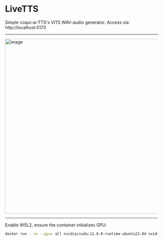 # LiveTTS
Simple coqui-ai-TTS's VITS WAV-audio generator. Access via: http://localhost:5173
***
<img width="974" height="578" alt="image" src="https://github.com/user-attachments/assets/5a3ae1d8-a217-49eb-a3f4-bf5a412557e9" />

***

Enable WSL2, ensure the container initializes GPU:
```bash
docker run --rm --gpus all nvidia/cuda:12.8.0-runtime-ubuntu22.04 nvidia-smi
```
